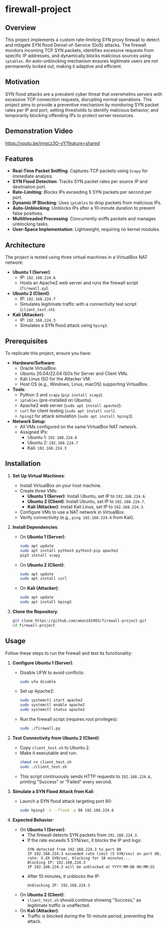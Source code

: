 # firewall-project

## Overview

This project implements a custom rate-limiting SYN proxy firewall to detect and mitigate SYN flood Denial-of-Service (DoS) attacks. The firewall monitors incoming TCP SYN packets, identifies excessive requests from specific IP addresses, and dynamically blocks malicious sources using `iptables`. An auto-unblocking mechanism ensures legitimate users are not permanently locked out, making it adaptive and efficient.

## Motivation

SYN flood attacks are a prevalent cyber threat that overwhelms servers with excessive TCP connection requests, disrupting normal operations. This project aims to provide a preventive mechanism by monitoring SYN packet rates per IP and port, setting thresholds to identify malicious behavior, and temporarily blocking offending IPs to protect server resources.

## Demonstration Video
https://youtu.be/irngcz3O-yY?feature=shared

## Features

- **Real-Time Packet Sniffing**: Captures TCP packets using `Scapy` for immediate analysis.
- **SYN Flood Detection**: Tracks SYN packet rates per source IP and destination port.
- **Rate-Limiting**: Blocks IPs exceeding 5 SYN packets per second per port.
- **Dynamic IP Blocking**: Uses `iptables` to drop packets from malicious IPs.
- **Auto-Unblocking**: Unblocks IPs after a 10-minute duration to prevent false positives.
- **Multithreaded Processing**: Concurrently sniffs packets and manages unblocking tasks.
- **User-Space Implementation**: Lightweight, requiring no kernel modules.

## Architecture

The project is tested using three virtual machines in a VirtualBox NAT network:

- **Ubuntu 1 (Server)**:  
  - IP: `192.168.224.6`  
  - Hosts an Apache2 web server and runs the firewall script (`firewall.py`).
- **Ubuntu 2 (Client)**:  
  - IP: `192.168.224.7`  
  - Simulates legitimate traffic with a connectivity test script (`client_test.sh`).
- **Kali (Attacker)**:  
  - IP: `192.168.224.3`  
  - Simulates a SYN flood attack using `hping3`.

## Prerequisites

To replicate this project, ensure you have:

- **Hardware/Software**:
  - Oracle VirtualBox.
  - Ubuntu 20.04/22.04 ISOs for Server and Client VMs.
  - Kali Linux ISO for the Attacker VM.
  - Host OS (e.g., Windows, Linux, macOS) supporting VirtualBox.
- **Tools**:
  - Python 3 and `scapy` (`pip install scapy`).
  - `iptables` (pre-installed on Ubuntu).
  - Apache2 web server (`sudo apt install apache2`).
  - `curl` for client testing (`sudo apt install curl`).
  - `hping3` for attack simulation (`sudo apt install hping3`).
- **Network Setup**:
  - All VMs configured on the same VirtualBox NAT network.
  - Assigned IPs:
    - Ubuntu 1: `192.168.224.6`
    - Ubuntu 2: `192.168.224.7`
    - Kali: `192.168.224.3`

## Installation

1. **Set Up Virtual Machines**:
   - Install VirtualBox on your host machine.
   - Create three VMs:
     - **Ubuntu 1 (Server)**: Install Ubuntu, set IP to `192.168.224.6`.
     - **Ubuntu 2 (Client)**: Install Ubuntu, set IP to `192.168.224.7`.
     - **Kali (Attacker)**: Install Kali Linux, set IP to `192.168.224.3`.
   - Configure VMs to use a NAT network in VirtualBox.
   - Verify connectivity (e.g., `ping 192.168.224.6` from Kali).

2. **Install Dependencies**:
   - On **Ubuntu 1 (Server)**:
     ```bash
     sudo apt update
     sudo apt install python3 python3-pip apache2
     pip3 install scapy
     ```
   - On **Ubuntu 2 (Client)**:
     ```bash
     sudo apt update
     sudo apt install curl
     ```
   - On **Kali (Attacker)**:
     ```bash
     sudo apt update
     sudo apt install hping3
     ```

3. **Clone the Repository**:
   ```bash
   git clone https://github.com/aman181003/firewall-project.git
   cd firewall-project
   ```

## Usage

Follow these steps to run the firewall and test its functionality:

1. **Configure Ubuntu 1 (Server)**:
   - Disable UFW to avoid conflicts:
     ```bash
     sudo ufw disable
     ```
   - Set up Apache2:
     ```bash
     sudo systemctl start apache2
     sudo systemctl enable apache2
     sudo systemctl status apache2
     ```
   - Run the firewall script (requires root privileges):
     ```bash
     sudo ./firewall.py
     ```

2. **Test Connectivity from Ubuntu 2 (Client)**:
   - Copy `client_test.sh` to Ubuntu 2.
   - Make it executable and run:
     ```bash
     chmod +x client_test.sh
     sudo ./client_test.sh
     ```
   - This script continuously sends HTTP requests to `192.168.224.6`, printing "Success" or "Failed" every second.

3. **Simulate a SYN Flood Attack from Kali**:
   - Launch a SYN flood attack targeting port 80:
     ```bash
     sudo hping3 -S --flood -p 80 192.168.224.6
     ```

4. **Expected Behavior**:
   - On **Ubuntu 1 (Server)**:
     - The firewall detects SYN packets from `192.168.224.3`.
     - If the rate exceeds 5 SYN/sec, it blocks the IP and logs:
       ```
       SYN detected from 192.168.224.3 to port 80
       IP 192.168.224.3 exceeded rate limit (5 SYN/sec) on port 80, rate: X.XX SYN/sec, blocking for 10 minutes...
       Blocking IP: 192.168.224.3
       IP 192.168.224.3 will be unblocked at YYYY-MM-DD HH:MM:SS
       ```
     - After 10 minutes, it unblocks the IP:
       ```
       Unblocking IP: 192.168.224.3
       ```
   - On **Ubuntu 2 (Client)**:
     - `client_test.sh` should continue showing "Success," as legitimate traffic is unaffected.
   - On **Kali (Attacker)**:
     - Traffic is blocked during the 10-minute period, preventing the attack.

